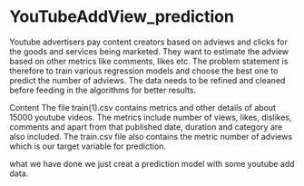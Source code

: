 # YouTubeAddView_prediction

Youtube advertisers pay content creators based on adviews and clicks for the goods and services being marketed. 
They want to estimate the adview based on other metrics like comments, likes etc. The problem statement is therefore
to train various regression models and choose the best one to predict the number of adviews. The data needs to be
refined and cleaned before feeding in the algorithms for better results.

Content
The file train(1).csv contains metrics and other details of about 15000 youtube videos. The metrics include number of views, 
likes, dislikes, comments and apart from that published date, duration and category are also included. The train.csv file 
also contains the metric number of adviews which is our target variable for prediction.

what we have done 
we just creat a prediction model with some youtube add data.

